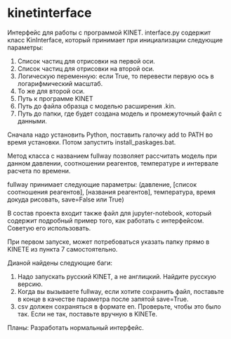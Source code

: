 # kinetinterface
Интерфейс для работы с программой KINET. 
interface.py содержит класс KinInterface, который принимает при инициализации следующие параметры:
1. Список частиц для отрисовки на первой оси.
2. Список частиц для отрисовки на второй оси.
3. Логическую переменную: если True, то перевести первую ось в логарифмический масштаб.
4. То же для второй оси.
5. Путь к программе KINET
6. Путь до файла образца с моделью расширения .kin.
7. Путь до папки, где будет создана модель и промежуточный файл с данными.


Сначала надо установить Python, поставить галочку add to PATH во время установки. Потом запустить install_paskages.bat.


Метод класса с названием fullway позволяет рассчитать модель при данном давлении, соотношении реагентов, температуре и интервале расчета по времени.

fullway принимает следующие параметры: (давление, [список соотношения реагентов], [названия реагентов], температура, время докуда рисовать, save=False или True)

В состав проекта входит также файл для jupyter-notebook, который содержит подробный пример того, как работать с интерфейсом. Советую его использовать. 

При первом запуске, может потребоваться указать папку прямо в KINETE из пункта 7 самостоятельно. 

Дианой найдены следующие баги:
1. Надо запускать русский KINET, а не англицкий. Найдите русскую версию.
2. Когда вы вызываете fullway, если хотите сохранить файл, поставьте в конце в качестве параметра после запятой save=True. 
3. csv должен сохраняться в формате en. Проверьте, чтобы это было так. Если не так, поставьте вручную в KINETe.

Планы:
Разработать нормальный интерфейс.
